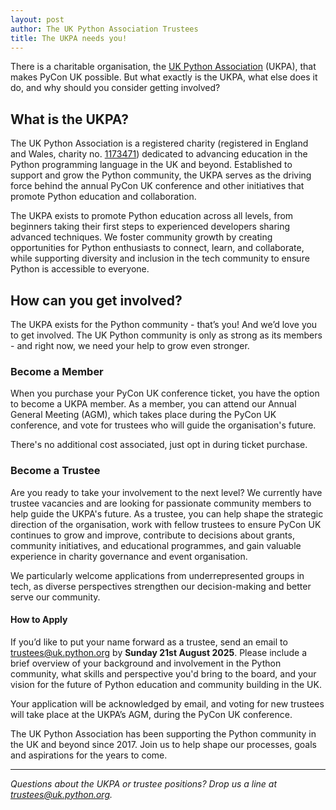 ```yaml
---
layout: post
author: The UK Python Association Trustees
title: The UKPA needs you!
---
```

There is a charitable organisation, the [UK Python Association](https://uk.python.org/) (UKPA), that makes PyCon UK possible. But what exactly is the UKPA, what else does it do, and why should you consider getting involved?

## What is the UKPA?

The UK Python Association is a registered charity (registered in England and Wales, charity no. [1173471](https://register-of-charities.charitycommission.gov.uk/en/charity-search/-/charity-details/5101629?_uk_gov_ccew_onereg_charitydetails_web_portlet_CharityDetailsPortlet_organisationNumber=5101629)) dedicated to advancing education in the Python programming language in the UK and beyond. Established to support and grow the Python community, the UKPA serves as the driving force behind the annual PyCon UK conference and other initiatives that promote Python education and collaboration.

The UKPA exists to promote Python education across all levels, from beginners taking their first steps to experienced developers sharing advanced techniques. We foster community growth by creating opportunities for Python enthusiasts to connect, learn, and collaborate, while supporting diversity and inclusion in the tech community to ensure Python is accessible to everyone. 

## How can you get involved?

The UKPA exists for the Python community - that’s you! And we’d love you to get involved.  The UK Python community is only as strong as its members - and right now, we need your help to grow even stronger.

### Become a Member

When you purchase your PyCon UK conference ticket, you have the option to become a UKPA member. As a member, you can attend our Annual General Meeting (AGM), which takes place during the PyCon UK conference, and vote for trustees who will guide the organisation's future.

There's no additional cost associated, just opt in during ticket purchase.

### Become a Trustee

Are you ready to take your involvement to the next level? We currently have trustee vacancies and are looking for passionate community members to help guide the UKPA's future. As a trustee, you can help shape the strategic direction of the organisation, work with fellow trustees to ensure PyCon UK continues to grow and improve, contribute to decisions about grants, community initiatives, and educational programmes, and gain valuable experience in charity governance and event organisation.

We particularly welcome applications from underrepresented groups in tech, as diverse perspectives strengthen our decision-making and better serve our community.

#### How to Apply

If you’d like to put your name forward as a trustee, send an email to [trustees@uk.python.org](mailto:trustees@uk.python.org) by **Sunday 21st August 2025**. Please include a brief overview of your background and involvement in the Python community, what skills and perspective you'd bring to the board, and your vision for the future of Python education and community building in the UK.

Your application will be acknowledged by email, and voting for new trustees will take place at the UKPA’s AGM, during the PyCon UK conference. 

The UK Python Association has been supporting the Python community in the UK and beyond since 2017. Join us to help shape our processes, goals and aspirations for the years to come.

---
*Questions about the UKPA or trustee positions? Drop us a line at [trustees@uk.python.org](mailto:trustees@uk.python.org).*
